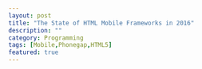 ```yaml
---
layout: post
title: "The State of HTML Mobile Frameworks in 2016"
description: ""
category: Programming
tags: [Mobile,Phonegap,HTML5]
featured: true
---
```


